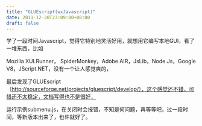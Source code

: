 ```yaml
---
title: "GLUEscript(wxJavascript)"
date: 2011-12-30T23:09:00+08:00
draft: false
---
```


  




学了一段时间Javascript，觉得它特别地灵活好用，就想用它编写本地GUI，看了一堆东西，比如


Mozilla XULRunner， SpiderMonkey，Adobe AIR，JsLib，Node.Js，Google V8，JScript.NET，没有一个让人感觉爽的，


最后发现了GLUEscript（http://sourceforge.net/projects/gluescript/develop/），这个感觉还不错，可惜还不太稳定，文档写得也不是很好，


运行示例submenu.js，在关闭时会报错，不知是何问题，再等等吧，过一段时间，等新版本出来了，也许就好了。  




  




